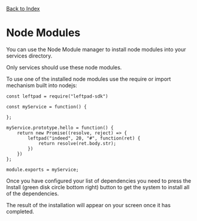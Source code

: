 [Back to Index](/documentation)

# Node Modules

You can use the Node Module manager to install node modules into your services directory.

Only services should use these node modules.

To use one of the installed node modules use the require or import mechanism built into nodejs:

```
const leftpad = require("leftpad-sdk")

const myService = function() {

};

myService.prototype.hello = function() {
	return new Promise((resolve, reject) => {
	    leftpad("indeed", 20, "#", function(ret) {
	        return resolve(ret.body.str);
	    })
	})
};

module.exports = myService;
```

Once you have configured your list of dependencies you need to press the Install (green disk circle bottom right) button to get the system to install all of the dependencies.

The result of the installation will appear on your screen once it has completed.